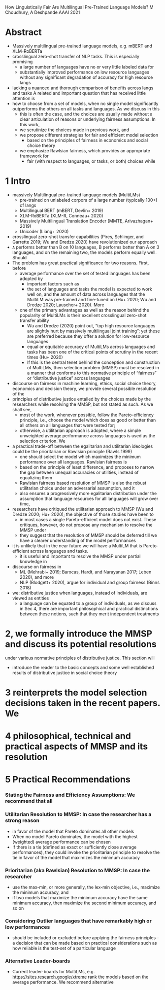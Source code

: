 How Linguistically Fair Are Multilingual Pre-Trained Language Models?
M Choudhury, A Deshpande
AAAI 2021

# Abstract

* Massively multilingual pre-trained language models, e.g. mBERT and XLM-RoBERTa
* crosslingual zero-shot transfer of NLP tasks.  This is especially promising
  * a large number of languages have no or very little labeled data for
  * substantially improved performance on low resource languages
    without any significant degradation of accuracy for high resource langs
* lacking a nuanced and thorough comparison of benefits across langs and tasks
  A related and important question that has received little attention is
* how to choose from a set of models, when no single model significantly
  outperforms the others on all tasks and languages. As we discuss in this
  * this is often the case, and the choices are usually made without a clear
    articulation of reasons or underlying fairness assumptions. In this work,
  * we scrutinize the choices made in previous work, and
  * we propose different strategies for fair and efficient model selection
    * based on the principles of fairness in economics and social choice theory
  * we emphasize Rawlsian fairness, which provides an appropriate framework for
    * fair (with respect to languages, or tasks, or both) choices while

# 1 Intro

* massively Multilingual pre-trained language models (MultiLMs)
  * pre-trained on unlabeled corpora of a large number (typically 100+) of langs
  * Multilingual BERT (mBERT, Devlin+ 2019)
  * XLM-RoBERTa (XLM-R, Conneau+ 2020)
  * Massively Multilingual Translation Encoder (MMTE, Arivazhagan+ 2019)
  * Unicoder (Liang+ 2020)
* crosslingual zero-shot transfer capabilities (Pires, Schlinger, and Garrette
  2019; Wu and Dredze 2020) have revolutionized our approach
* `A` performs better than B on 10 languages, B performs better than A on 3
  languages, and on the remaining two, the models perform equally well. Should
* The problem has great practical significance for two reasons. First, before
  * average performance over the set of tested languages has been adopted by
    * important factors such as 
    * the set of languages and tasks the model is expected to work well on, and
      the amount of data across languages that the MultiLM was pre-trained and
      fine-tuned on (Hu+ 2020; Wu and Dredze 2020; Lauscher+  2020). More
  * one of the primary advantages as well as the reason behind the popularity of
    MultiLMs is their excellent crosslingual zero-shot transfer ability
    * Wu and Dredze (2020) point out, “top high resource languages are slightly
      hurt by massively multilingual joint training”; yet these are preferred
      because they offer a solution for low-resource languages
    * equal or equitable accuracy of MultiLMs across languages and tasks has
      been one of the critical points of scrutiny in the recent times (Hu+ 2020)
    * If this is the central tenet behind the conception and construction of
      MultiLMs, then selection problem (MMSP) must be resolved in a manner that
      conforms to this normative principle of “fairness” or “distributive
      justice” across languages 
* discourse on fairness in machine learning, ethics, social choice theory,
  economics and decision theory, we provide several possible resolution of the
* principles of distributive justice entailed by the choices made by the
  researchers while resolving the MMSP, but not stated as such. As we shall see,
  * most of the work, whenever possible, follow the Pareto-efficiency principle,
    i.e., choose the model which does as good or better than all others on all
    languages that were tested for; 
  * otherwise, a utilitarian approach is adopted, where a simple unweighted
    average performance across languages is used as the selection criterion. We
* a practical trade-off between the egalitarian and utilitarian ideologies could
  be the prioritarian or Rawlsian principle (Rawls 1999)
  * one should select the model which maximizes the minimum performance over all
    languages. Rawlsian fairness is
  * based on the principle of least difference, and proposes to narrow the gap
    between unequal accuracies or utilities, instead of equalizing them
  * Rawlsian fairness based resolution of MMSP is also the robust utilitarian
    choice under an adversarial assumption, and it 
  * also ensures a progressively more egalitarian distribution under the
    assumption that language resources for all languages will grow over time, 
* researchers have critiqued the utilitarian approach to MMSP
  (Wu and Dredze 2020; Hu+ 2020); the objective of those studies have been to
  * in most cases a single Pareto-efficient model does not exist. These
    critiques, however, do not propose any mechanism to resolve the MMSP under
  * they suggest that the resolution of MMSP should be deferred till we have a
    clearer understanding of the model performances
* it is unlikely that in the near future we will have a MultiLM that is
  Pareto-efficient across languages and tasks. 
  * it is useful and important to resolve the MMSP under partial knowledge in
* discourse on fairness in
  * ML (Mehrabi+ 2019; Barocas, Hardt, and Narayanan 2017; Leben 2020), and more
  * NLP (Blodgett+ 2020), argue for individual and group fairness (Binns 2018)
* we: distributive justice when languages, instead of individuals, are viewed as
  entities
  * a language can be equated to a group of individuals, as we discuss in Sec 4,
    there are important philosophical and practical distinctions between these
    notions, such that they merit independent treatments

# 2, we formally introduce the MMSP and discuss its potential resolutions

under various normative principles of distributive justice. This section will
* introduce the reader to the basic concepts and some well established results
  of distributive justice in social choice theory

# 3 reinterprets the model selection decisions taken in the recent papers. We

# 4 philosophical, technical and practical aspects of MMSP and its resolution

# 5 Practical Recommendations

### Stating the Fairness and Efficiency Assumptions: We recommend that all

### Utilitarian Resolution to MMSP: In case the researcher has a strong reason

* in favor of the model that Pareto dominates all other models
* When no model Pareto dominates, the model with the highest (weighted) average
  performance can be chosen
* If there is a tie (defined as exact or sufficiently close average
  performances), they could invoke the prioritarian principle to resolve the tie
  in favor of the model that maximizes the minimum accuracy

### Prioritarian (aka Rawlsian) Resolution to MMSP: In case the researcher

* use the max-min, or more generally, the lex-min objective,
  i.e., maximize the minimum accuracy, and
* if two models that maximize the minimum accuracy have the same minimum
  accuracy, then maximize the second minimum accuracy, and so on

### Considering Outlier languages that have remarkably high or low performances

* should be included or excluded before applying the fairness principles – a
  decision that can be made based on practical considerations such as how
  reliable is the test-set of a particular language

### Alternative Leader-boards

* Current leader-boards for MultiLMs, e.g.  https://sites.research.google/xtreme
  rank the models based on the average performance. We recommend alternative
